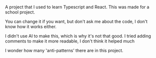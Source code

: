 A project that I used to learn Typescript and React. This was made for a school project. 

You can change it if you want, but don't ask me about the code, I don't know how it works either.

I didn't use AI to make this, which is why it's not that good. I tried adding comments to make it more readable, I don't think it helped much

I wonder how many 'anti-patterns' there are in this project.


